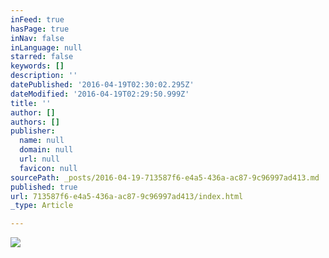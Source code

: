```yaml
---
inFeed: true
hasPage: true
inNav: false
inLanguage: null
starred: false
keywords: []
description: ''
datePublished: '2016-04-19T02:30:02.295Z'
dateModified: '2016-04-19T02:29:50.999Z'
title: ''
author: []
authors: []
publisher:
  name: null
  domain: null
  url: null
  favicon: null
sourcePath: _posts/2016-04-19-713587f6-e4a5-436a-ac87-9c96997ad413.md
published: true
url: 713587f6-e4a5-436a-ac87-9c96997ad413/index.html
_type: Article

---
```

![](https://the-grid-user-content.s3-us-west-2.amazonaws.com/202ca2a1-c6b9-4527-a758-d49c278b50d5.jpg)
